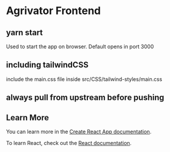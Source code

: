 # Agrivator Frontend

## yarn start
Used to start the app on browser.
Default opens in port 3000

## including tailwindCSS
include the main.css file inside src/CSS/tailwind-styles/main.css

## always pull from upstream before pushing



## Learn More

You can learn more in the [Create React App documentation](https://facebook.github.io/create-react-app/docs/getting-started).

To learn React, check out the [React documentation](https://reactjs.org/).

